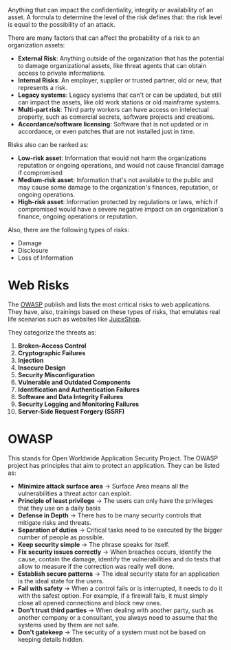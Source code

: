 Anything that can impact the confidentiality, integrity or availability of an asset. A formula to determine the level of the risk defines that: the risk level is equal to the possibility of an attack.

There are many factors that can affect the probability of a risk to an organization assets:

* **External Risk**: Anything outside of the organization that has the potential to damage organizational assets, like threat agents that can obtain access to private informations.
* **Internal Risks**: An employer, supplier or trusted partner, old or new, that represents a risk.
* **Legacy systems**: Legacy systems that can't or can be updated, but still can impact the assets, like old work stations or old mainframe systems.
* **Multi-part risk**: Third party workers can have access on intelectual property, such as comercial secrets, software projects and creations.
* **Accordance/software licensing**: Software that is not updated or in accordance, or even patches that are not installed just in time.

Risks also can be ranked as:

* **Low-risk asset**: Information that would not harm the organizations reputation or ongoing operations, and would not cause financial damage if compromised
* **Medium-risk asset**: Information that's not available to the public and may cause some damage to the organization's finances, reputation, or ongoing operations.
* **High-risk asset**: Information protected by regulations or laws, which if compromised would have a severe negative impact on an organization's finance, ongoing operations or reputation.

Also, there are the following types of risks:

- Damage
- Disclosure
- Loss of Information

# Web Risks

The [OWASP](https://owasp.org/www-project-top-ten/) publish and lists the most critical risks to web applications. They have, also, trainings based on these types of risks, that emulates real life scenarios such as websites like [JuiceShop](https://owasp.org/www-project-juice-shop/).

They categorize the threats as:

1. **Broken-Access Control**
2. **Cryptographic Failures**
3. **Injection**
4. **Insecure Design**
5. **Security Misconfiguration**
6. **Vulnerable and Outdated Components**
7. **Identification and Authentication Failures**
8. **Software and Data Integrity Failures**
9. **Security Logging and Monitoring Failures**
10. **Server-Side Request Forgery (SSRF)**

# OWASP

This stands for Open Worldwide Application Security Project. The OWASP project has principles that aim to protect an application. They can be listed as:

* **Minimize attack surface area** -> Surface Area means all the vulnerabilities a threat actor can exploit.
* **Principle of least privilege** -> The users can only have the privileges that they use on a daily basis
* **Defense in Depth** -> There has to be many security controls that mitigate risks and threats.
* **Separation of duties** -> Critical tasks need to be executed by the bigger number of people as possible.
* **Keep security simple** -> The phrase speaks for itself.
* **Fix security issues correctly** -> When breaches occurs, identify the cause, contain the damage, identify the vulnerabilities and do tests that allow to measure if the correction was really well done.
* **Establish secure patterns** -> The ideal security state for an application is the ideal state for the users.
* **Fail with safety** -> When a control fails or is interrupted, it needs to do it with the safest option. For example, if a firewall fails, it must simply close all opened connections and block new ones.
* **Don't trust third parties** -> When dealing with another party, such as another company or a consultant, you always need to assume that the systems used by them are not safe.
* **Don't gatekeep** -> The security of a system must not be based on keeping details hidden.